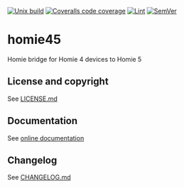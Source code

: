 [![Unix build](https://img.shields.io/github/actions/workflow/status/Tieske/homie45/unix_build.yml?branch=main&label=Unix%20build&logo=linux)](https://github.com/Tieske/homie45/actions/workflows/unix_build.yml)
[![Coveralls code coverage](https://img.shields.io/coveralls/github/Tieske/homie45?logo=coveralls)](https://coveralls.io/github/Tieske/homie45)
[![Lint](https://github.com/Tieske/homie45/workflows/Lint/badge.svg)](https://github.com/Tieske/homie45/actions/workflows/lint.yml)
[![SemVer](https://img.shields.io/github/v/tag/Tieske/homie45?color=brightgreen&label=SemVer&logo=semver&sort=semver)](CHANGELOG.md)

# homie45

Homie bridge for Homie 4 devices to Homie 5

## License and copyright

See [LICENSE.md](LICENSE.md)

## Documentation

See [online documentation](https://Tieske.github.io/homie45/)

## Changelog

See [CHANGELOG.md](CHANGELOG.md)
